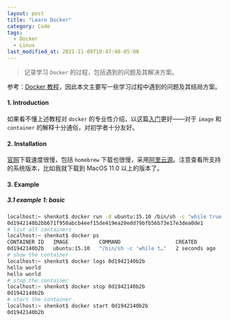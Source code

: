 ```yaml
---
layout: post
title: "Learn Docker"
category: Code
tags:
  - Docker
  - Linux
last_modified_at: 2021-11-09T10:47:48-05:00
---
```




>记录学习 `Docker` 的过程，包括遇到的问题及其解决方案。

参考：[Docker 教程](https://www.runoob.com/docker/docker-tutorial.html)，因此本文主要写一些学习过程中遇到的问题及其结局方案。

#### 1. Introduction

如果看不懂上述教程对 `docker` 的专业性介绍，以这篇[入门](https://zhuanlan.zhihu.com/p/187505981)更好——对于 `image` 和 `container` 的解释十分通俗，对初学者十分友好。

#### 2. Installation

[官网](https://docs.docker.com/desktop/mac/install/)下载速度很慢，包括 `homebrew` 下载也很慢，采用[阿里云源](https://mirrors.aliyun.com/docker-toolbox/)。注意查看所支持的系统版本，比如我就下载到 MacOS 11.0 以上的版本了。

#### 3. Example

##### 3.1 example 1: basic

```bash
localhost:~ shenkot$ docker run -d ubuntu:15.10 /bin/sh -c "while true; do echo hello world; sleep 1; done"
0d1942140b2bb671f950abcb4eef15de419ea20edd79bfb56b73e17e3dea0de1
# list all containers
localhost:~ shenkot$ docker ps
CONTAINER ID   IMAGE          COMMAND                  CREATED         STATUS         PORTS     NAMES
0d1942140b2b   ubuntu:15.10   "/bin/sh -c 'while t…"   2 seconds ago   Up 6 seconds             unruffled_ishizaka
# show the container
localhost:~ shenkot$ docker logs 0d1942140b2b
hello world
hello world
# stop the container
localhost:~ shenkot$ docker stop 0d1942140b2b
0d1942140b2b
# start the container
localhost:~ shenkot$ docker start 0d1942140b2b
0d1942140b2b
```



